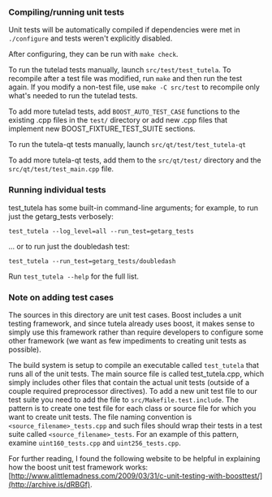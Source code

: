 ### Compiling/running unit tests

Unit tests will be automatically compiled if dependencies were met in `./configure`
and tests weren't explicitly disabled.

After configuring, they can be run with `make check`.

To run the tutelad tests manually, launch `src/test/test_tutela`. To recompile
after a test file was modified, run `make` and then run the test again. If you
modify a non-test file, use `make -C src/test` to recompile only what's needed
to run the tutelad tests.

To add more tutelad tests, add `BOOST_AUTO_TEST_CASE` functions to the existing
.cpp files in the `test/` directory or add new .cpp files that
implement new BOOST_FIXTURE_TEST_SUITE sections.

To run the tutela-qt tests manually, launch `src/qt/test/test_tutela-qt`

To add more tutela-qt tests, add them to the `src/qt/test/` directory and
the `src/qt/test/test_main.cpp` file.

### Running individual tests

test_tutela has some built-in command-line arguments; for
example, to run just the getarg_tests verbosely:

    test_tutela --log_level=all --run_test=getarg_tests

... or to run just the doubledash test:

    test_tutela --run_test=getarg_tests/doubledash

Run `test_tutela --help` for the full list.

### Note on adding test cases

The sources in this directory are unit test cases.  Boost includes a
unit testing framework, and since tutela already uses boost, it makes
sense to simply use this framework rather than require developers to
configure some other framework (we want as few impediments to creating
unit tests as possible).

The build system is setup to compile an executable called `test_tutela`
that runs all of the unit tests.  The main source file is called
test_tutela.cpp, which simply includes other files that contain the
actual unit tests (outside of a couple required preprocessor
directives). To add a new unit test file to our test suite you need
to add the file to `src/Makefile.test.include`. The pattern is to
create one test file for each class or source file for which you want
to create unit tests.  The file naming convention is
`<source_filename>_tests.cpp` and such files should wrap their tests
in a test suite called `<source_filename>_tests`.  For an example of
this pattern, examine `uint160_tests.cpp` and `uint256_tests.cpp`.

For further reading, I found the following website to be helpful in
explaining how the boost unit test framework works:
[http://www.alittlemadness.com/2009/03/31/c-unit-testing-with-boosttest/](http://archive.is/dRBGf).
